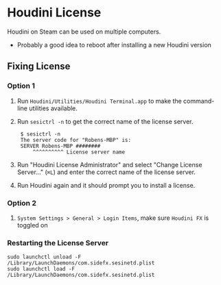 # Houdini License

Houdini on Steam can be used on multiple computers.

- Probably a good idea to reboot after installing a new Houdini version

## Fixing License

### Option 1

1. Run `Houdini/Utilities/Houdini Terminal.app` to make the command-line utilities available.
2. Run `sesictrl -n` to get the correct name of the license server.

        $ sesictrl -n
        The server code for "Robens-MBP" is:
        SERVER Robens-MBP ########
            ^^^^^^^^^^ License server name

3. Run "Houdini License Administrator" and select "Change License Server..." (`⌘L`) and enter the correct name of the license server.
4. Run Houdini again and it should prompt you to install a license.

### Option 2

1. `System Settings > General > Login Items`, make sure `Houdini FX` is toggled on

### Restarting the License Server

```
sudo launchctl unload -F /Library/LaunchDaemons/com.sidefx.sesinetd.plist
sudo launchctl load -F /Library/LaunchDaemons/com.sidefx.sesinetd.plist
```
